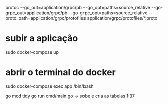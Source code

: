 protoc --go_out=application/grpc/pb --go_opt=paths=source_relative --go-grpc_out=application/grpc/pb --go-grpc_opt=paths=source_relative --proto_path=application/grpc/protofiles application/grpc/protofiles/*.proto

# subir a aplicação
sudo docker-compose up

# abrir o terminal do docker
sudo docker-compose exec app /bin/bash

go mod tidy
go run cmd/main.go -> sobe e cria as tabelas
1:37
